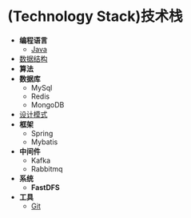 #  (Technology Stack)技术栈

- **编程语言**
  - [Java](https://github.com/huzhengxing/java)
- [数据结构](https://github.com/huzhengxing/data-structure)
- **算法**
- **数据库**
  - MySql
  - Redis
  - MongoDB
- [设计模式](https://github.com/huzhengxing/design-pattern)
- **框架**
  - Spring
  - Mybatis
- **中间件**
  - Kafka
  - Rabbitmq
- **系统**
  - **FastDFS**
- **工具**
  - [Git](https://github.com/huzhengxing/technology-stack/blob/master/工具/Git.md)

